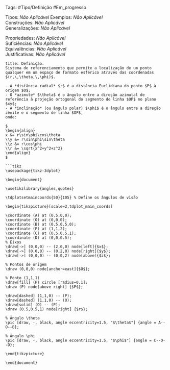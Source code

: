 Tags: #Tipo/Definição #Em_progresso

Tipos: _Não Aplicável_ 
Exemplos: _Não Aplicável_  
Construções: _Não Aplicável_  
Generalizações: _Não Aplicável_

Propriedades: _Não Aplicável_  
Suficiências: _Não Aplicável_  
Equivalências: _Não Aplicável_  
Justificativas: _Não Aplicável_

```ad-abstract
title: Definição.
Sistema de referenciamento que permite a localização de um ponto qualquer em um espaço de formato esférico através das coordenadas $(r,\,\theta,\,\phi)$.

- A *distância radial* $r$ é a distância Euclidiana do ponto $P$ à origem $O$;
- O *azimute* $\theta$ é o ângulo entre a direção azimutal de referência à projeção ortogonal do segmento de linha $OP$ no plano $xy$;
- A *inclinação* (ou ângulo polar) $\phi$ é o ângulo entre a direção zênite e o segmento de linha $OP$,
onde:

$
\begin{align}
x &= r\sin\phi\cos\theta
\\y &= r\sin\phi\sin\theta
\\z &= r\cos\phi
\\r &= \sqrt{x^2+y^2+z^2}
\end{align}
$

```tikz
\usepackage{tikz-3dplot}

\begin{document}

\usetikzlibrary{angles,quotes}

\tdplotsetmaincoords{50}{105} % Define os ângulos de visão

\begin{tikzpicture}[scale=2,tdplot_main_coords]

\coordinate (A) at (0.5,0,0);
\coordinate (O) at (0,0,0);
\coordinate (B) at (0.5,0.5,0);
\coordinate (P) at (1,1,2);
\coordinate (C) at (0.5,0.5,1);
\coordinate (D) at (0,0,0.5);
% Eixos
\draw[->] (0,0,0) -- (2,0,0) node[left]{$x$};
\draw[->] (0,0,0) -- (0,2,0) node[right]{$y$};
\draw[->] (0,0,0) -- (0,0,2) node[above]{$z$};

% Pontos de origem
\draw (0,0,0) node[anchor=east]{$O$};

% Ponto (1,1,1)
\draw[fill] (P) circle [radius=0.1];
\draw (P) node[above right] {$P$};

\draw[dashed] (1,1,0) -- (P);
\draw[dashed] (1,1,0) -- (O);
\draw[solid] (O) -- (P);
\draw (0.5,0.5,1) node[right] {$r$};

% Ângulo \theta
\pic [draw, -, black, angle eccentricity=1.5, "$\theta$"] {angle = A--O--B};

% Ângulo \phi
\pic [draw, -, black, angle eccentricity=1.5, "$\phi$"] {angle = C--O--D};

\end{tikzpicture}

\end{document}
```

